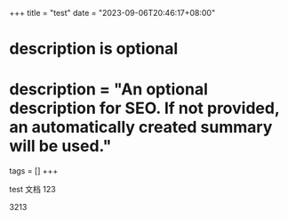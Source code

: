 +++
title = "test"
date = "2023-09-06T20:46:17+08:00"

#
# description is optional
#
# description = "An optional description for SEO. If not provided, an automatically created summary will be used."

tags = []
+++

test
文档
123

3213